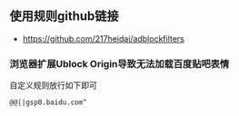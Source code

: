 ## 使用规则github链接
- https://github.com/217heidai/adblockfilters

### 浏览器扩展Ublock Origin导致无法加载百度贴吧表情
自定义规则放行如下即可

    @@||gsp0.baidu.com^